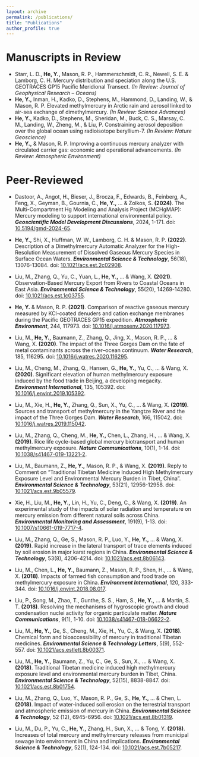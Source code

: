 ```yaml
---
layout: archive
permalink: /publications/
title: "Publications"
author_profile: true
---
```



Manuscripts in Review
======
- Starr, L. D., **He, Y.,** Mason, R. P., Hammerschmidt, C. R., Newell, S. E. & Lamborg, C. H. Mercury distribution and speciation along the U.S. GEOTRACES GP15 Pacific Meridional Transect. _(In Review: Journal of Geophysical Research – Oceans)_
- **He, Y.,** Inman, H., Kadko, D., Stephens, M., Hammond, D., Landing, W., & Mason, R. P. Elevated methylmercury in Arctic rain and aerosol linked to air-sea exchange of dimethylmercury. _(In Review: Science Advances)_
- **He, Y.,** Kadko, D., Stephens, M., Sheridan, M., Buck, C. S., Marsay, C. M., Landing, W., Zheng, M., & Liu, P. Constraining aerosol deposition over the global ocean using radioisotope beryllium-7. _(In Review: Nature Geoscience)_
- **He, Y.,** & Mason, R. P. Improving a continuous mercury analyzer with circulated carrier gas: economic and operational advancements. _(In Review: Atmospheric Environment)_

Peer-Reviewed
======
- Dastoor, A., Angot, H., Bieser, J., Brocza, F., Edwards, B., Feinberg, A., Feng, X., Geyman, B., Gournia, C., **He, Y.,** ... & Zolkos, S. **(2024)**. The Multi-Compartment Hg Modeling and Analysis Project (MCHgMAP): Mercury modeling to support international environmental policy. **_Geoscientific Model Development Discussions_**, 2024, 1-171. doi: [10.5194/gmd-2024-65](https://doi.org/10.5194/gmd-2024-65).

- **He, Y.,** Shi, X., Huffman, W. W., Lamborg, C. H. & Mason, R. P. **(2022)**. Description of a Dimethylmercury Automatic Analyzer for the High-Resolution Measurement of Dissolved Gaseous Mercury Species in Surface Ocean Waters. **_Environmental Science & Technology_**, 56(18), 13076-13084. doi: [10.1021/acs.est.2c02908](https://doi.org/10.1021/acs.est.2c02908).

- Liu, M., Zhang, Q., Yu, C., Yuan, L., **He, Y.,** ... & Wang, X. **(2021)**. Observation-Based Mercury Export from Rivers to Coastal Oceans in East Asia. **_Environmental Science & Technology_**, 55(20), 14269-14280. doi: [10.1021/acs.est.1c03755](https://doi.org/10.1021/acs.est.1c03755).

- **He, Y.** & Mason, R. P. **(2021)**. Comparison of reactive gaseous mercury measured by KCl-coated denuders and cation exchange membranes during the Pacific GEOTRACES GP15 expedition. **_Atmospheric Environment_**, 244, 117973. doi: [10.1016/j.atmosenv.2020.117973](https://doi.org/10.1016/j.atmosenv.2020.117973).

- Liu, M., **He, Y.,** Baumann, Z., Zhang, Q., Jing, X., Mason, R. P., ... & Wang, X. **(2020)**. The impact of the Three Gorges Dam on the fate of metal contaminants across the river–ocean continuum. **_Water Research_**, 185, 116295. doi: [10.1016/j.watres.2020.116295](https://doi.org/10.1016/j.watres.2020.116295).

- Liu, M., Cheng, M., Zhang, Q., Hansen, G., **He, Y.,** Yu, C., ... & Wang, X. **(2020)**. Significant elevation of human methylmercury exposure induced by the food trade in Beijing, a developing megacity. **_Environment International_**, 135, 105392. doi: [10.1016/j.envint.2019.105392](https://doi.org/10.1016/j.envint.2019.105392).

- Liu, M., Xie, H., **He, Y.,** Zhang, Q., Sun, X., Yu, C., ... & Wang, X. **(2019)**. Sources and transport of methylmercury in the Yangtze River and the impact of the Three Gorges Dam. **_Water Research_**, 166, 115042. doi: [10.1016/j.watres.2019.115042](https://doi.org/10.1016/j.watres.2019.115042).

- Liu, M., Zhang, Q., Cheng, M., **He, Y.,** Chen, L., Zhang, H., ... & Wang, X. **(2019)**. Rice life cycle-based global mercury biotransport and human methylmercury exposure. **_Nature Communications_**, 10(1), 1-14. doi: [10.1038/s41467-019-13221-2](https://doi.org/10.1038/s41467-019-13221-2).

- Liu, M., Baumann, Z., **He, Y.,** Mason, R. P., & Wang, X. **(2019)**. Reply to Comment on “Traditional Tibetan Medicine Induced High Methylmercury Exposure Level and Environmental Mercury Burden in Tibet, China”. **_Environmental Science & Technology_**, 53(21), 12956-12958. doi: [10.1021/acs.est.9b05579](https://doi.org/10.1021/acs.est.9b05579).

- Xie, H., Liu, M., **He, Y.,** Lin, H., Yu, C., Deng, C., & Wang, X. **(2019)**. An experimental study of the impacts of solar radiation and temperature on mercury emission from different natural soils across China. **_Environmental Monitoring and Assessment_**, 191(9), 1-13. doi: [10.1007/s10661-019-7717-4](https://doi.org/10.1007/s10661-019-7717-4).

- Liu, M., Zhang, Q., Ge, S., Mason, R. P., Luo, Y., **He, Y.,** ... & Wang, X. **(2019)**. Rapid increase in the lateral transport of trace elements induced by soil erosion in major karst regions in China. **_Environmental Science & Technology_**, 53(8), 4206-4214. doi: [10.1021/acs.est.8b06143](https://doi.org/10.1021/acs.est.8b06143).

- Liu, M., Chen, L., **He, Y.,** Baumann, Z., Mason, R. P., Shen, H., ... & Wang, X. **(2018)**. Impacts of farmed fish consumption and food trade on methylmercury exposure in China. **_Environment International_**, 120, 333-344. doi: [10.1016/j.envint.2018.08.017](https://doi.org/10.1016/j.envint.2018.08.017).

- Liu, P., Song, M., Zhao, T., Gunthe, S. S., Ham, S., **He, Y.,** ... & Martin, S. T. **(2018)**. Resolving the mechanisms of hygroscopic growth and cloud condensation nuclei activity for organic particulate matter. **_Nature Communications_**, 9(1), 1-10. doi: [10.1038/s41467-018-06622-2](https://doi.org/10.1038/s41467-018-06622-2).

- Liu, M., **He, Y.,** Ge, S., Cheng, M., Xie, H., Yu, C., & Wang, X. **(2018)**. Chemical form and bioaccessibility of mercury in traditional Tibetan medicines. **_Environmental Science & Technology Letters_**, 5(9), 552-557. doi: [10.1021/acs.estlett.8b00371](https://doi.org/10.1021/acs.estlett.8b00371).

- Liu, M., **He, Y.,** Baumann, Z., Yu, C., Ge, S., Sun, X., ... & Wang, X. **(2018)**. Traditional Tibetan medicine induced high methylmercury exposure level and environmental mercury burden in Tibet, China. **_Environmental Science & Technology_**, 52(15), 8838-8847. doi: [10.1021/acs.est.8b01754](https://doi.org/10.1021/acs.est.8b01754).

- Liu, M., Zhang, Q., Luo, Y., Mason, R. P., Ge, S., **He, Y.,** ... & Chen, L. **(2018)**. Impact of water-induced soil erosion on the terrestrial transport and atmospheric emission of mercury in China. **_Environmental Science & Technology_**, 52 (12), 6945-6956. doi: [10.1021/acs.est.8b01319](https://doi.org/10.1021/acs.est.8b01319).

- Liu, M., Du, P., Yu, C., **He, Y.,** Zhang, H., Sun, X., ... & Tong, Y. **(2018)**. Increases of total mercury and methylmercury releases from municipal sewage into environment in China and implications. **_Environmental Science & Technology_**, 52(1), 124-134. doi: [10.1021/acs.est.7b05217](https://doi.org/10.1021/acs.est.7b05217).


